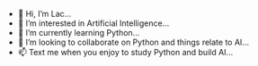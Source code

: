 - 👋 Hi, I’m Lac...
- 👀 I’m interested in Artificial Intelligence...
- 🌱 I’m currently learning Python...
- 💞️ I’m looking to collaborate on Python and things relate to AI...
- 📫 Text me when you enjoy to study Python and build AI...

<!---
lacnguyen03/lacnguyen03 is a ✨ special ✨ repository because its `README.md` (this file) appears on your GitHub profile.
You can click the Preview link to take a look at your changes.
--->
